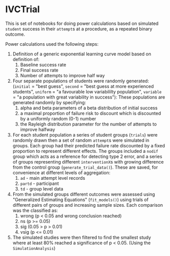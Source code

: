 # IVCTrial

This is set of notebooks for doing power calculations based on simulated 
`student` success in their `attempt`s at a procedure, as a repeated binary outcome.

Power calculations used the following steps:

1. Definition of a generic exponential  learning curve model based on definition of:
    1. Baseline success rate
    1. Final success rate
    1. Number of attempts to improve half way
1. Four separate populations of students were randomly generated: (`initial` = "best guess", `second` = "best guess at more experienced students", `uniform` = "a favourable low variabililty population", `variable` = "a population with great variability in success"): These populations are generated randomly by specifying:
    1. alpha and beta parameters of a beta distribution of initial success
    1. a maximal proportion of failure risk to discount which is discounted by a uniformly random (0-1) number
    1. the Rayleigh distribution parameter for the number of attempts to improve halfway
1. For each student population a series of student groups (`trials`) were randomly drawn then a set of random `attempt`s were simulated in groups. Each group had their predicted failure rate discounted by a fixed proportion to represent different effects. The groups included a `nodif` group which acts as a reference for detecting type 2 error, and a series of groups representing different `interventionX`s with growing difference from the control group (`generate_trial_data()`). These are saved, for convenience at different levels of aggregation:
    1. `ad` - main attempt level records
    2. `partd` - participant
    3. `td` - group level data
1. From the simulated groups different outcomes were assessed using "Generalized Estimating Equations" (`fit_models()`) using trials of different pairs of groups and increasing sample sizes. Each comparison was the classified as:
    1. wrong (p < 0.05 and wrong conclusion reached)
    1. ns (p >= 0.05)
    1. sig (0.05 > p > 0.01)
    1. vsig (p <= 0.01)
1. The simulated studies were then filtered to find the smallest study where at least 80% reached a significance of p < 0.05. (Using the  `SimulationAnalysis`)
